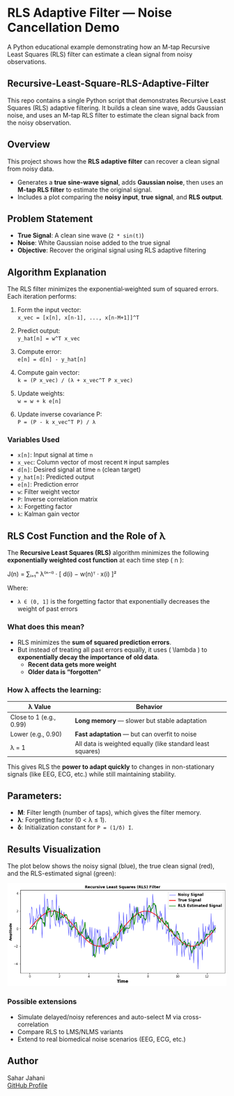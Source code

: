 # RLS Adaptive Filter — Noise Cancellation Demo

A Python educational example demonstrating how an M-tap Recursive Least Squares (RLS) filter can estimate a clean signal from noisy observations.

## Recursive-Least-Square-RLS-Adaptive-Filter

This repo contains a single Python script that demonstrates Recursive Least Squares (RLS) adaptive filtering.
It builds a clean sine wave, adds Gaussian noise, and uses an M-tap RLS filter to estimate the clean signal back from the noisy observation.

## Overview

This project shows how the **RLS adaptive filter** can recover a clean signal from noisy data.  
- Generates a **true sine-wave signal**, adds **Gaussian noise**, then uses an **M-tap RLS filter** to estimate the original signal.
- Includes a plot comparing the **noisy input**, **true signal**, and **RLS output**.

## Problem Statement

- **True Signal**: A clean sine wave (`2 * sin(t)`)  
- **Noise**: White Gaussian noise added to the true signal  
- **Objective**: Recover the original signal using RLS adaptive filtering

## Algorithm Explanation

The RLS filter minimizes the exponential‐weighted sum of squared errors. Each iteration performs:

1. Form the input vector:  
   `x_vec = [x[n], x[n-1], ..., x[n-M+1]]^T`

2. Predict output:  
   `y_hat[n] = w^T x_vec`

3. Compute error:  
   `e[n] = d[n] - y_hat[n]`

4. Compute gain vector:  
   `k = (P x_vec) / (λ + x_vec^T P x_vec)`

5. Update weights:  
   `w = w + k e[n]`

6. Update inverse covariance P:  
   `P = (P - k x_vec^T P) / λ`

### Variables Used

- `x[n]`: Input signal at time `n`
- `x_vec`: Column vector of most recent `M` input samples
- `d[n]`: Desired signal at time `n` (clean target)
- `y_hat[n]`: Predicted output
- `e[n]`: Prediction error
- `w`: Filter weight vector
- `P`: Inverse correlation matrix
- `λ`: Forgetting factor
- `k`: Kalman gain vector


## RLS Cost Function and the Role of λ

The **Recursive Least Squares (RLS)** algorithm minimizes the following **exponentially weighted cost function** at each time step \( n \):

J(n) = ∑ᵢ₌₁ⁿ λ⁽ⁿ⁻ⁱ⁾ · [ d(i) − w(n)ᵀ · x(i) ]²

Where:
- `λ ∈ (0, 1]` is the forgetting factor that exponentially decreases the weight of past errors


### What does this mean?

- RLS minimizes the **sum of squared prediction errors**.
- But instead of treating all past errors equally, it uses \( \lambda \) to **exponentially decay the importance of old data**.
  - **Recent data gets more weight**
  - **Older data is “forgotten”**

### How λ affects the learning:

| λ Value | Behavior |
|---------|----------|
| Close to 1 (e.g., 0.99) | **Long memory** — slower but stable adaptation |
| Lower (e.g., 0.90) | **Fast adaptation** — but can overfit to noise |
| λ = 1 | All data is weighted equally (like standard least squares) |

This gives RLS the **power to adapt quickly** to changes in non-stationary signals (like EEG, ECG, etc.) while still maintaining stability.

## Parameters:

- **M**: Filter length (number of taps), which gives the filter memory.
- **λ**: Forgetting factor (0 < λ ≤ 1).
- **δ**: Initialization constant for `P = (1/δ) I`.

## Results Visualization

The plot below shows the noisy signal (blue), the true clean signal (red), and the RLS-estimated signal (green):

![RLS Noise Removal](RLS_Noise_Removal.png)

### Possible extensions

- Simulate delayed/noisy references and auto-select M via cross-correlation
- Compare RLS to LMS/NLMS variants
- Extend to real biomedical noise scenarios (EEG, ECG, etc.)

## Author

Sahar Jahani  
[GitHub Profile](https://github.com/Jahani-dev)
